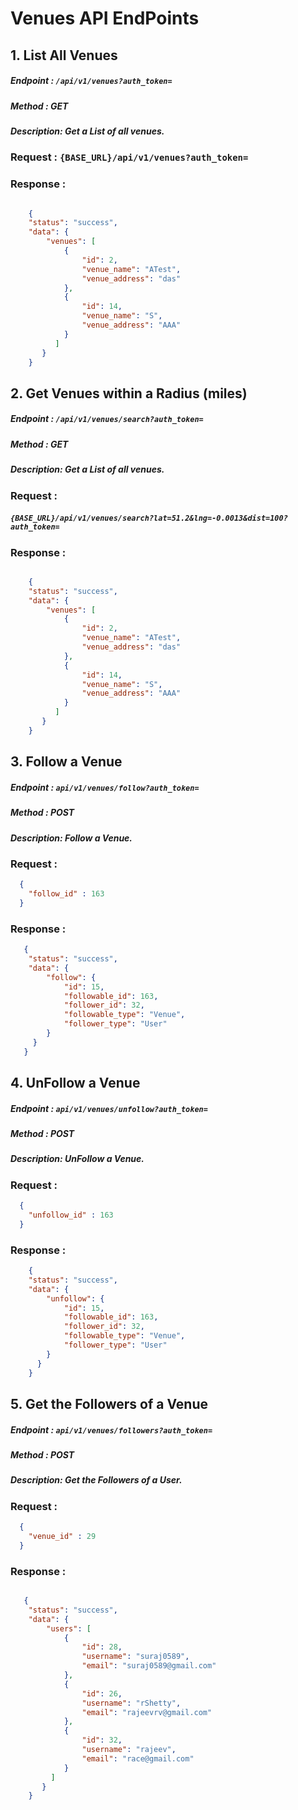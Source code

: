 # Venues API EndPoints


## 1. List All Venues

##### Endpoint :  `/api/v1/venues?auth_token=`
##### Method   :   GET
##### Description: Get a List of all venues.

### Request : `{BASE_URL}/api/v1/venues?auth_token=`

### Response : 

```json

    {
    "status": "success",
    "data": {
        "venues": [
            {
                "id": 2,
                "venue_name": "ATest",
                "venue_address": "das"
            },
            {
                "id": 14,
                "venue_name": "S",
                "venue_address": "AAA"
            }
          ]
       }
    }
```


## 2. Get Venues within a Radius (miles)

##### Endpoint :  `/api/v1/venues/search?auth_token=`
##### Method   :   GET
##### Description: Get a List of all venues.

### Request : 
##### `{BASE_URL}/api/v1/venues/search?lat=51.2&lng=-0.0013&dist=100?auth_token=`

### Response : 

```json

    {
    "status": "success",
    "data": {
        "venues": [
            {
                "id": 2,
                "venue_name": "ATest",
                "venue_address": "das"
            },
            {
                "id": 14,
                "venue_name": "S",
                "venue_address": "AAA"
            }
          ]
       }
    }
```

## 3. Follow a Venue

##### Endpoint :   `api/v1/venues/follow?auth_token=`
##### Method   :   POST
##### Description: Follow a Venue.

### Request :

```json
  {
    "follow_id" : 163
  }
```

### Response :

```json
   {
    "status": "success",
    "data": {
        "follow": {
            "id": 15,
            "followable_id": 163,
            "follower_id": 32,
            "followable_type": "Venue",
            "follower_type": "User"
        }
     }
   }
```

## 4. UnFollow a Venue

##### Endpoint :   `api/v1/venues/unfollow?auth_token=`
##### Method   :   POST
##### Description: UnFollow a Venue.

### Request :

```json
  {
    "unfollow_id" : 163
  }
```

### Response :

```json
    {
    "status": "success",
    "data": {
        "unfollow": {
            "id": 15,
            "followable_id": 163,
            "follower_id": 32,
            "followable_type": "Venue",
            "follower_type": "User"
        }
      }
    }
```

## 5. Get the Followers of a Venue

##### Endpoint :   `api/v1/venues/followers?auth_token=`
##### Method   :   POST
##### Description: Get the Followers of a User.

### Request : 

```json
  {
    "venue_id" : 29
  }
```

### Response :

```json

   {
    "status": "success",
    "data": {
        "users": [
            {
                "id": 28,
                "username": "suraj0589",
                "email": "suraj0589@gmail.com"
            },
            {
                "id": 26,
                "username": "rShetty",
                "email": "rajeevrv@gmail.com"
            },
            {
                "id": 32,
                "username": "rajeev",
                "email": "race@gmail.com"
            }
         ]
       }
    }
```








